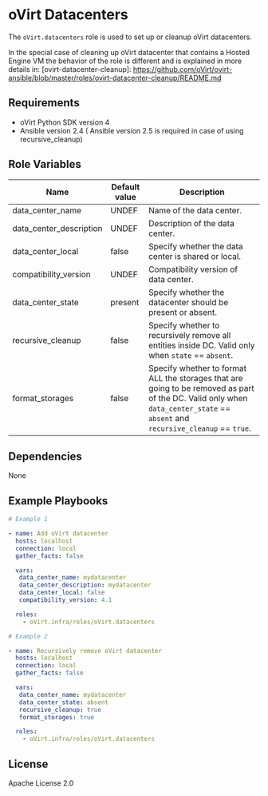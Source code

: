 oVirt Datacenters
=================

The `oVirt.datacenters` role is used to set up or cleanup oVirt datacenters.

In the special case of cleaning up oVirt datacenter that contains a Hosted Engine VM
the behavior of the role is different and is explained in more details in:
[ovirt-datacenter-cleanup]: https://github.com/oVirt/ovirt-ansible/blob/master/roles/ovirt-datacenter-cleanup/README.md

Requirements
------------

 * oVirt Python SDK version 4
 * Ansible version 2.4
 ( Ansible version 2.5 is required in case of using recursive_cleanup)

Role Variables
--------------

| Name                     | Default value         | Description                          |
|--------------------------|-----------------------|--------------------------------------|
| data_center_name         | UNDEF                 | Name of the data center.              |
| data_center_description  | UNDEF                 | Description of the data center.       |
| data_center_local        | false                 | Specify whether the data center is shared or local. |
| compatibility_version    | UNDEF                 | Compatibility version of data center. |
| data_center_state        | present               | Specify whether the datacenter should be present or absent. |
| recursive_cleanup        | false                 | Specify whether to recursively remove all entities inside DC. Valid only when `state` == `absent`. |
| format_storages          | false                 | Specify whether to format ALL the storages that are going to be removed as part of the DC. Valid only when `data_center_state` == `absent` and `recursive_cleanup` == `true`. |

Dependencies
------------

None


Example Playbooks
----------------

```yaml
# Example 1

- name: Add oVirt datacenter
  hosts: localhost
  connection: local
  gather_facts: false

  vars:
   data_center_name: mydatacenter
   data_center_description: mydatacenter
   data_center_local: false
   compatibility_version: 4.1

  roles:
    - oVirt.infra/roles/oVirt.datacenters
```

```yaml
# Example 2

- name: Recursively remove oVirt datacenter
  hosts: localhost
  connection: local
  gather_facts: false

  vars:
   data_center_name: mydatacenter
   data_center_state: absent
   recursive_cleanup: true
   format_storages: true

  roles:
    - oVirt.infra/roles/oVirt.datacenters
```

License
-------

Apache License 2.0
